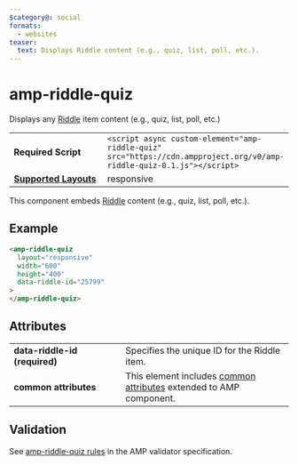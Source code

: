 ```yaml
---
$category@: social
formats:
  - websites
teaser:
  text: Displays Riddle content (e.g., quiz, list, poll, etc.).
---
```


<!--
Copyright 2017 The AMP HTML Authors. All Rights Reserved.

Licensed under the Apache License, Version 2.0 (the "License");
you may not use this file except in compliance with the License.
You may obtain a copy of the License at

      http://www.apache.org/licenses/LICENSE-2.0

Unless required by applicable law or agreed to in writing, software
distributed under the License is distributed on an "AS-IS" BASIS,
WITHOUT WARRANTIES OR CONDITIONS OF ANY KIND, either express or implied.
See the License for the specific language governing permissions and
limitations under the License.
-->

# amp-riddle-quiz

Displays any <a href="https://www.riddle.com/">Riddle</a> item content (e.g.,
quiz, list, poll, etc.)

<table>
  <tr>
    <td width="40%"><strong>Required Script</strong></td>
    <td><code>&lt;script async custom-element="amp-riddle-quiz" src="https://cdn.ampproject.org/v0/amp-riddle-quiz-0.1.js">&lt;/script></code></td>
  </tr>
  <tr>
    <td class="col-fourty"><strong><a href="https://amp.dev/documentation/guides-and-tutorials/develop/style_and_layout/control_layout">Supported Layouts</a></strong></td>
    <td>responsive</td>
  </tr>
</table>

This component embeds <a href="https://www.riddle.com/">Riddle</a> content
(e.g., quiz, list, poll, etc.).

## Example

```html
<amp-riddle-quiz
  layout="responsive"
  width="600"
  height="400"
  data-riddle-id="25799"
>
</amp-riddle-quiz>
```

## Attributes

<table>
  <tr>
    <td width="40%"><strong>data-riddle-id (required)</strong></td>
    <td>Specifies the unique ID for the Riddle item.</td>
  </tr>
  <tr>
    <td width="40%"><strong>common attributes</strong></td>
    <td>This element includes <a href="https://amp.dev/documentation/guides-and-tutorials/learn/common_attributes">common attributes</a> extended to AMP component.</td>
  </tr>
</table>

## Validation

See
[amp-riddle-quiz rules](https://github.com/ampproject/amphtml/blob/master/extensions/amp-riddle-quiz/validator-amp-riddle-quiz.protoascii)
in the AMP validator specification.
